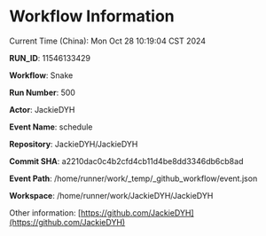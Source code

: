 # Workflow Information

Current Time (China): Mon Oct 28 10:19:04 CST 2024  

**RUN_ID**: 11546133429  

**Workflow**: Snake  

**Run Number**: 500  

**Actor**: JackieDYH  

**Event Name**: schedule  

**Repository**: JackieDYH/JackieDYH  

**Commit SHA**: a2210dac0c4b2cfd4cb11d4be8dd3346db6cb8ad  

**Event Path**: /home/runner/work/_temp/_github_workflow/event.json  

**Workspace**: /home/runner/work/JackieDYH/JackieDYH  

Other information: [https://github.com/JackieDYH](https://github.com/JackieDYH)

